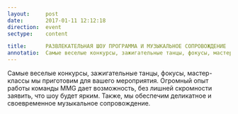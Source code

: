 ```yaml
---
layout:     post
date:       2017-01-11 12:12:18
direction:  event
sectype:    content

title:      РАЗВЛЕКАТЕЛЬНАЯ ШОУ ПРОГРАММА И МУЗЫКАЛЬНОЕ СОПРОВОЖДЕНИЕ     
annotatio:  Самые веселые конкурсы, зажигательные танцы, фокусы, мастер-классы мы приготовим для вашего мероприятия. Огромный опыт работы команды MMG дает возможность, без лишней скромности заявить, что шоу будет ярким. Также, мы обеспечим деликатное и своевременное музыкальное сопровождение.
---
```


Самые веселые конкурсы, зажигательные танцы, фокусы, мастер-классы мы приготовим для вашего мероприятия. Огромный опыт работы команды MMG дает возможность, без лишней скромности заявить, что шоу будет ярким. Также, мы обеспечим деликатное и своевременное музыкальное сопровождение.